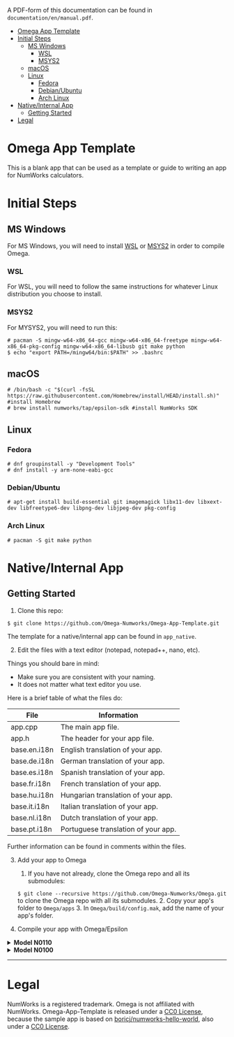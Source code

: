 A PDF-form of this documentation can be found in `documentation/en/manual.pdf`.

- [Omega App Template](#omega-app-template)
- [Initial Steps](#initial-steps)
  * [MS Windows](#ms-windows)
    + [WSL](#wsl)
    + [MSYS2](#msys2)
  * [macOS](#macos)
  * [Linux](#linux)
    + [Fedora](#fedora)
    + [Debian/Ubuntu](#debianubuntu)
    + [Arch Linux](#arch-linux)
- [Native/Internal App](#nativeinternal-app)
  * [Getting Started](#getting-started)
- [Legal](#legal)

# Omega App Template
This is a blank app that can be used as a template or guide to writing an app for NumWorks calculators.

# Initial Steps
## MS Windows
For MS Windows, you will need to install [WSL](https://docs.microsoft.com/en-us/windows/wsl/install-win10) or [MSYS2](https://www.msys2.org/#installation) in order to compile Omega.

### WSL
For WSL, you will need to follow the same instructions for whatever Linux distribution you choose to install.

### MSYS2
For MYSYS2, you will need to run this:
```
# pacman -S mingw-w64-x86_64-gcc mingw-w64-x86_64-freetype mingw-w64-x86_64-pkg-config mingw-w64-x86_64-libusb git make python
$ echo "export PATH=/mingw64/bin:$PATH" >> .bashrc
```

## macOS
```
# /bin/bash -c "$(curl -fsSL https://raw.githubusercontent.com/Homebrew/install/HEAD/install.sh)" #install Homebrew
# brew install numworks/tap/epsilon-sdk #install NumWorks SDK
```

## Linux

### Fedora
```
# dnf groupinstall -y "Development Tools"
# dnf install -y arm-none-eabi-gcc
```

### Debian/Ubuntu
```
# apt-get install build-essential git imagemagick libx11-dev libxext-dev libfreetype6-dev libpng-dev libjpeg-dev pkg-config
```

### Arch Linux
```
# pacman -S git make python
```

# Native/Internal App
## Getting Started
1. Clone this repo:
```
$ git clone https://github.com/Omega-Numworks/Omega-App-Template.git
```
The template for a native/internal app can be found in `app_native`.

2. Edit the files with a text editor (notepad, notepad++, nano, etc).

Things you should bare in mind:

- Make sure you are consistent with your naming.
- It does not matter what text editor you use.

Here is a brief table of what the files do:

| File         | Information                         |
|--------------|-------------------------------------|
| app.cpp      | The main app file.                  |
| app.h        | The header for your app file.       |
| base.en.i18n | English translation of your app.    |
| base.de.i18n | German translation of your app.     |
| base.es.i18n | Spanish translation of your app.    |
| base.fr.i18n | French translation of your app.     |
| base.hu.i18n | Hungarian translation of your app.  |
| base.it.i18n | Italian translation of your app.    |
| base.nl.i18n | Dutch translation of your app.      |
| base.pt.i18n | Portuguese translation of your app. |

Further information can be found in comments within the files.

3. Add your app to Omega
	1. If you have not already, clone the Omega repo and all its submodules:
	
	`$ git clone --recursive https://github.com/Omega-Numworks/Omega.git` to clone the Omega repo with all its submodules.
	2. Copy your app's folder to `Omega/apps`
	3. In `Omega/build/config.mak`, add the name of your app's folder.

4. Compile your app with Omega/Epsilon

<details>
<summary><strong>Model N0110</strong></summary>

```sh
$ make clean
$ make OMEGA_USERNAME="{Your, max 15 characters}" -j4
$ make epsilon_flash
```

You can change the number of processes that run in parallel during the build by changing the value of the `-j` flag.
</details>

<details>
<summary><strong>Model N0100</strong></summary>

```sh
$ make MODEL=n0100 clean
$ make MODEL=n0100 OMEGA_USERNAME="{Your, max 15 characters}" -j4
$ make MODEL=n0100 epsilon_flash
```

You can change the number of processes that run in parallel during the build by changing the value of the `-j` flag.

</details>

---
# Legal
NumWorks is a registered trademark. Omega is not affiliated with NumWorks. Omega-App-Template is released under a [CC0 License](https://creativecommons.org/publicdomain/zero/1.0/), because the sample app is based on [boricj/numworks-hello-world](https://github.com/boricj/numworks-hello-world), also under a [CC0 License](https://creativecommons.org/publicdomain/zero/1.0/).
